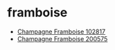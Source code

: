 # framboise

 * [Champagne Framboise 102817](../../index/c/champagne-framboise-102817.json)
 * [Champagne Framboise 200575](../../index/c/champagne-framboise-200575.json)
